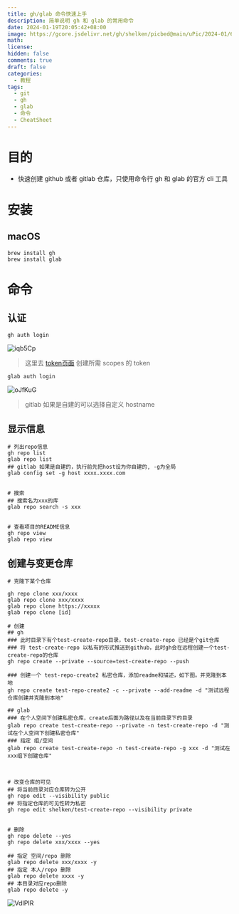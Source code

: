 ```yaml
---
title: gh/glab 命令快速上手
description: 简单说明 gh 和 glab 的常用命令
date: 2024-01-19T20:05:42+08:00
image: https://gcore.jsdelivr.net/gh/shelken/picbed@main/uPic/2024-01/6hNGCf.png
math: 
license: 
hidden: false
comments: true
draft: false
categories:
  - 教程
tags:
  - git
  - gh
  - glab
  - 命令
  - CheatSheet
---
```

# 目的

- 快速创建 github 或者 gitlab 仓库，只使用命令行 gh 和 glab 的官方 cli 工具


# 安装

## macOS

```shell
brew install gh
brew install glab
```

# 命令

## 认证


```shell
gh auth login
```

![iqb5Cp](https://gcore.jsdelivr.net/gh/shelken/picbed@main/uPic/2024-01/iqb5Cp.png)

> 这里去 [token页面](https://github.com/settings/tokens) 创建所需 scopes 的 token

```
glab auth login
```

![oJfKuG](https://gcore.jsdelivr.net/gh/shelken/picbed@main/uPic/2024-01/oJfKuG.png)

> gitlab 如果是自建的可以选择自定义 hostname 
## 显示信息

```shell
# 列出repo信息
gh repo list
glab repo list
## gitlab 如果是自建的，执行前先把host设为你自建的, -g为全局
glab config set -g host xxxx.xxxx.com


# 搜索
## 搜索名为xxx的库
glab repo search -s xxx


# 查看项目的README信息
gh repo view
glab repo view

```


## 创建与变更仓库

```shell
# 克隆下某个仓库

gh repo clone xxx/xxxx 
glab repo clone xxx/xxxx
glab repo clone https://xxxxx
glab repo clone [id]

# 创建
## gh
### 此时目录下有个test-create-repo目录，test-create-repo 已经是个git仓库
### 将 test-create-repo 以私有的形式推送到github，此时gh会在远程创建一个test-create-repo的仓库
gh repo create --private --source=test-create-repo --push

### 创建一个 test-repo-create2 私密仓库，添加readme和描述，如下图。并克隆到本地
gh repo create test-repo-create2 -c --private --add-readme -d "测试远程仓库创建并克隆到本地"

## glab
### 在个人空间下创建私密仓库，create后面为路径以及在当前目录下的目录
glab repo create test-create-repo --private -n test-create-repo -d "测试在个人空间下创建私密仓库"
### 指定 组/空间
glab repo create test-create-repo -n test-create-repo -g xxx -d "测试在xxx组下创建仓库"



# 改变仓库的可见
## 将当前目录对应仓库转为公开
gh repo edit --visibility public
## 将指定仓库的可见性转为私密
gh repo edit shelken/test-create-repo --visibility private


# 删除
gh repo delete --yes
gh repo delete xxx/xxxx --yes

## 指定 空间/repo 删除
glab repo delete xxx/xxxx -y
## 指定 本人/repo 删除
glab repo delete xxxx -y
## 本目录对应repo删除
glab repo delete -y

```

![VdIPIR](https://gcore.jsdelivr.net/gh/shelken/picbed@main/uPic/2024-01/VdIPIR.png)

